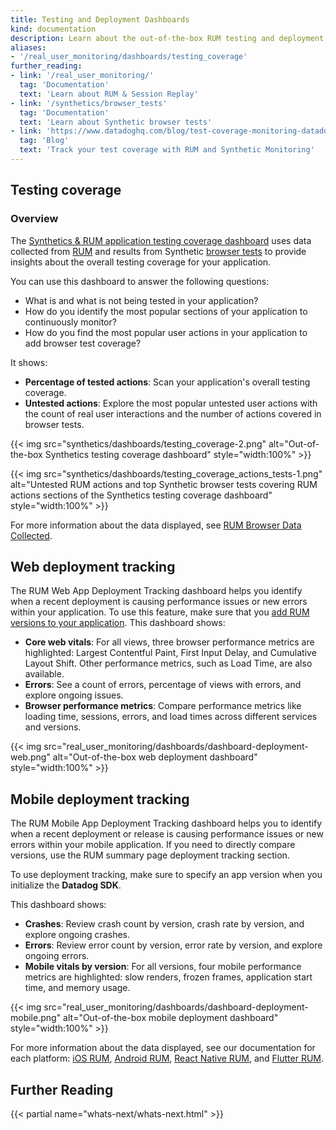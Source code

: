 ```yaml
---
title: Testing and Deployment Dashboards
kind: documentation
description: Learn about the out-of-the-box RUM testing and deployment dashboards.
aliases:
- '/real_user_monitoring/dashboards/testing_coverage'
further_reading:
- link: '/real_user_monitoring/'
  tag: 'Documentation'
  text: 'Learn about RUM & Session Replay'
- link: '/synthetics/browser_tests'
  tag: 'Documentation'
  text: 'Learn about Synthetic browser tests'
- link: 'https://www.datadoghq.com/blog/test-coverage-monitoring-datadog/'
  tag: 'Blog'
  text: 'Track your test coverage with RUM and Synthetic Monitoring'
---
```


## Testing coverage

### Overview

The [Synthetics & RUM application testing coverage dashboard][1] uses data collected from [RUM][2] and results from Synthetic [browser tests][3] to provide insights about the overall testing coverage for your application. 

You can use this dashboard to answer the following questions:

- What is and what is not being tested in your application?
- How do you identify the most popular sections of your application to continuously monitor?
- How do you find the most popular user actions in your application to add browser test coverage? 

It shows:

- **Percentage of tested actions**: Scan your application's overall testing coverage.
- **Untested actions**: Explore the most popular untested user actions with the count of real user interactions and the number of actions covered in browser tests.

{{< img src="synthetics/dashboards/testing_coverage-2.png" alt="Out-of-the-box Synthetics testing coverage dashboard" style="width:100%" >}}

{{< img src="synthetics/dashboards/testing_coverage_actions_tests-1.png" alt="Untested RUM actions and top Synthetic browser tests covering RUM actions sections of the Synthetics testing coverage dashboard" style="width:100%" >}}

For more information about the data displayed, see [RUM Browser Data Collected][2].

## Web deployment tracking

The RUM Web App Deployment Tracking dashboard helps you identify when a recent deployment is causing performance issues or new errors within your application. To use this feature, make sure that you [add RUM versions to your application][4]. This dashboard shows:

- **Core web vitals**:
  For all views, three browser performance metrics are highlighted: Largest Contentful Paint, First Input Delay, and Cumulative Layout Shift. Other performance metrics, such as Load Time, are also available.
- **Errors**: 
  See a count of errors, percentage of views with errors, and explore ongoing issues.
- **Browser performance metrics**:
  Compare performance metrics like loading time, sessions, errors, and load times across different services and versions.

{{< img src="real_user_monitoring/dashboards/dashboard-deployment-web.png" alt="Out-of-the-box web deployment dashboard" style="width:100%" >}}

## Mobile deployment tracking

The RUM Mobile App Deployment Tracking dashboard helps you to identify when a recent deployment or release is causing performance issues or new errors within your mobile application. If you need to directly compare versions, use the RUM summary page deployment tracking section.

To use deployment tracking, make sure to specify an app version when you initialize the **Datadog SDK**.

This dashboard shows:

- **Crashes**: 
  Review crash count by version, crash rate by version, and explore ongoing crashes.
- **Errors**:
  Review error count by version, error rate by version, and explore ongoing errors.
- **Mobile vitals by version**:
  For all versions, four mobile performance metrics are highlighted: slow renders, frozen frames, application start time, and memory usage.

{{< img src="real_user_monitoring/dashboards/dashboard-deployment-mobile.png" alt="Out-of-the-box mobile deployment dashboard" style="width:100%" >}}

For more information about the data displayed, see our documentation for each platform: [iOS RUM][5], [Android RUM][6], [React Native RUM][7], and [Flutter RUM][8].

<!-- ## Manage browser tests

In order to improve your testing coverage and better manage your browser tests, this dashboard can help you answer the following questions:

- What actions are not being tested in your application?
- What views are the most popular to your users? 
- What views need more browser tests?
- What browser tests are covering user actions? 

By testing the most popular sections of your application through Synthetic browser tests, you are alerted when key user journeys in your application are negatively impacted by a code change. You can run tests [directly in your CI/CD pipelines][4] to ensure no regressions occur before releasing code in production. 

To add a browser test for a top view or untested action, click on a view with a low percentage of tested actions under **Top Views** or an action under **Untested Actions** and select **Create a Synthetics browser test** from the dropdown menu. Clicking **View RUM events** navigates you to the [RUM Explorer][5] with an autofilled search query for actions with a specific view name.

The **Top Views** table lists the most popular web pages that users are interacting with, along with the number of real user interactions and the percentage of actions that are tested in browser tests. 

## Explore custom actions

Use the [template variables][6] to customize the data types and filter out your queried data on [custom actions][7]. 

Datadog recommends using custom actions. By default, custom actions are unique and offer more accurate coverage results compared to generated actions. -->

## Further Reading

{{< partial name="whats-next/whats-next.html" >}}

[1]: https://app.datadoghq.com/dash/integration/30697/synthetics---browser-test-performance
[2]: /real_user_monitoring/browser/data_collected/
[3]: /synthetics/browser_tests/
[4]: /real_user_monitoring/browser/#initialization-parameters
[5]: /real_user_monitoring/ios/data_collected/
[6]: /real_user_monitoring/android/data_collected/
[7]: /real_user_monitoring/reactnative/data_collected/
[8]: /real_user_monitoring/flutter/data_collected/

<!-- [4]: /synthetics/cicd_integrations/
[5]: /real_user_monitoring/explorer
[6]: /dashboards/template_variables/
[7]: /real_user_monitoring/guide/send-rum-custom-actions/ -->
